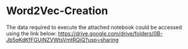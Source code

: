 # Word2Vec-Creation
The data required to execute the attached notebook could be accessed using the link below:
https://drive.google.com/drive/folders/0B-Jb5qKdKfFGUjNZVWtsVmtRQjQ?usp=sharing
